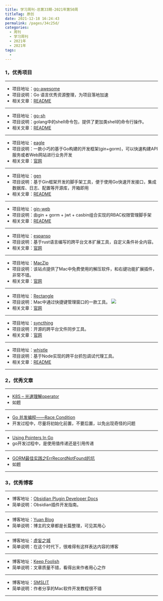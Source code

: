 ```yaml
---
title: 学习周刊-总第33期-2021年第50周
titleTag: 原创
date: 2021-12-18 16:24:43
permalink: /pages/34c25d/
categories:
  - 周刊
  - 学习周刊
  - 2021年
  - 2021年
tags:
  - 
---
```


### 1，优秀项目
  
---
- 项目地址：[go-awesome](https://github.com/shockerli/go-awesome)
- 项目说明：Go 语言优秀资源整理，为项目落地加速
- 相关文章：[README](https://github.com/shockerli/go-awesome/blob/master/README.md)
--- 
- 项目地址：[go-sh](https://github.com/codeskyblue/go-sh)
- 项目说明：golang中的shell命令包，提供了更加类shell的命令行操作。
- 相关文章：[README](https://github.com/codeskyblue/go-sh/blob/master/README.md)
---
- 项目地址：[eagle](https://github.com/go-eagle/eagle)
- 项目说明：一款小巧的基于Go构建的开发框架(gin+gorm)，可以快速构建API服务或者Web网站进行业务开发
- 相关文章：[官网](https://go-eagle.org/)
---
- 项目地址：[gen](https://github.com/wangbjun/gen)
- 项目说明：基于Gin框架开发的脚手架工具，便于使用Go快速开发接口，集成数据库、日志、配置等开源库，开箱即用
- 相关文章：[README](https://github.com/wangbjun/gen/blob/master/README.md)
---
- 项目地址：[gin-web](https://github.com/piupuer/gin-web)
- 项目说明：由gin + gorm + jwt + casbin组合实现的RBAC权限管理脚手架
- 相关文章：[README](https://github.com/piupuer/gin-web/blob/dev/README.md)
---
- 项目地址：[espanso](https://github.com/federico-terzi/espanso)
- 项目说明：基于rust语言编写的跨平台文本扩展工具，自定义条件补全内容。
- 相关文章：[官网](https://espanso.org/)
---
- 项目地址：[MacZip](https://ezip.awehunt.com/)
- 项目说明：该站点提供了Mac中免费使用的解压软件，和右键功能扩展插件，非常不错。
- 相关文章：[官网](https://ezip.awehunt.com/)
---
- 项目地址：[Rectangle](https://github.com/rxhanson/Rectangle)
- 项目说明：Mac中通过快捷键管理窗口的一款工具。
	![](http://t.eryajf.net/imgs/2021/12/d3f73b71ae061a57.png)
- 相关文章：[官网](https://rectangleapp.com/)
---
- 项目地址：[syncthing](https://github.com/syncthing/syncthing)
- 项目说明：开源的跨平台文件同步工具。
- 相关文章：[官网](https://syncthing.net/)
---
- 项目地址：[whistle](https://github.com/avwo/whistle)
- 项目说明：基于Node实现的跨平台抓包调试代理工具。
- 相关文章：[README](http://wproxy.org/whistle/)
---


### 2，优秀文章

---
- [K8S – 光速理解operator](https://yuerblog.cc/2019/08/13/k8s-%e5%85%89%e9%80%9f%e7%90%86%e8%a7%a3operator/)
- 如题
--- 
- [Go 并发编程——Race Condition](https://zhuanlan.zhihu.com/p/96404744)
- 开发过程中，尽量将初始化前置，不要后置，以免出现奇怪的问题
---
- [Using Pointers In Go](https://www.ardanlabs.com/blog/2014/12/using-pointers-in-go.html)
- go开发过程中，是使用值传递还是引用传递
---
- [GORM最佳实践之ErrRecordNotFound的坑](https://jingwei.link/2018/11/18/gorm-err-record-not-found.html)
- 如题
---


### 3，优秀博客

---
- 博客地址：[Obsidian Plugin Developer Docs](https://marcus.se.net/obsidian-plugin-docs/)
- 简单说明：Obsidian插件开发指南。
--- 
- 博客地址：[Yuan Blog](http://www.yuan316.com/)
- 简单说明：博主的文章都是长篇整理，可见其用心
---
- 博客地址：[虚妄之城](https://liheyuting.github.io/)
- 简单说明：在这个时代下，很难得有这样表达内容的博客
---
- 博客地址：[Keep Foolish](https://www.bwangel.me/)
- 简单说明：文章质量不错，看得出来作者用心之作
---
- 博客地址：[SMSLIT](https://blog.smslit.cn/)
- 简单说明：作者分享的Mac软件开发教程很不错
---
